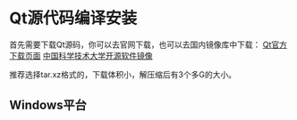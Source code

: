 # Qt源代码编译安装

首先需要下载Qt源码，你可以去官网下载，也可以去国内镜像库中下载：
[Qt官方下载页面](https://download.qt.io/archive/qt/)
[中国科学技术大学开源软件镜像](https://mirrors.ustc.edu.cn/)

推荐选择tar.xz格式的，下载体积小，解压缩后有3个多G的大小。

## Windows平台






